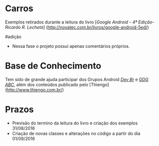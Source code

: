 # Carros

Exemplos retirados durante a leitura do livro [*Google Android - 4ª Edição- Ricardo R. Lecheta*] (http://novatec.com.br/livros/google-android-5ed/)

#adição
 
-  Nessa fase o projeto possui apenas comentários próprios.

# Base de Conhecimento

Tem sido de grande ajuda participar dos Grupos Android [_Dev Br_](http://slack.androiddevbr.org/) e [_GDG ABC_](http://www.meetup.com/pt-BR/GDG-ABC/), além dos conteúdos publicado pelo [Thiengo] (http://www.thiengo.com.br/)


# Prazos 

- Previsão do termino da leitura do livro e criação dos exemplos 31/08/2016 
- Criação de novas classes e alterações no código a partir do dia  01/09/2016
 
